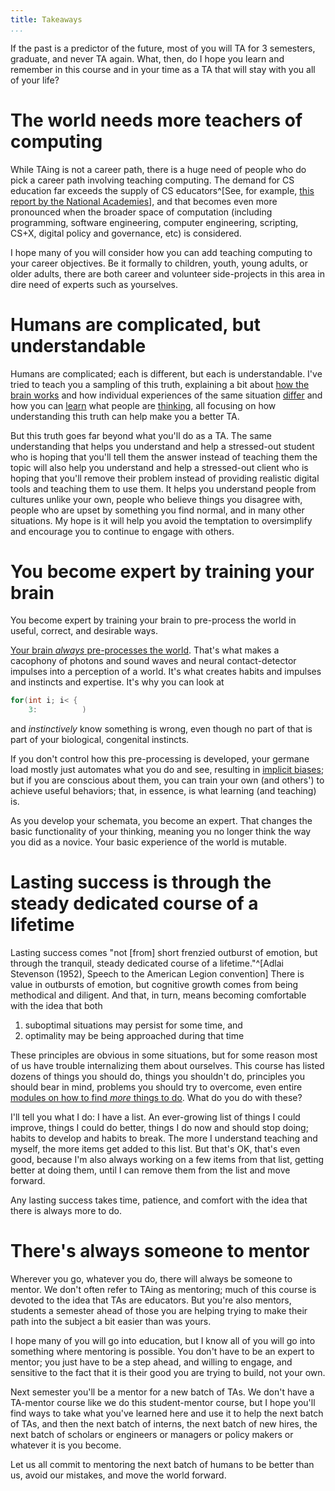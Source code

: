 ```yaml
---
title: Takeaways
...
```


If the past is a predictor of the future,
most of you will TA for 3 semesters, graduate, and never TA again.
What, then, do I hope you learn and remember in this course and in your time as a TA that will stay with you all of your life?

# The world needs more teachers of computing

While TAing is not a career path, there is a huge need of people who do pick a career path involving teaching computing.
The demand for CS education far exceeds the supply of CS educators^[See, for example, [this report by the National Academies](https://www.nap.edu/read/24926/)],
and that becomes even more pronounced when the broader space of computation
(including programming, software engineering, computer engineering, scripting, CS+X, digital policy and governance, etc)
is considered.

I hope many of you will consider how you can add teaching computing to your career objectives.
Be it formally to children, youth, young adults, or older adults, there are both career and volunteer side-projects in this area in dire need of experts such as yourselves.

# Humans are complicated, but understandable

Humans are complicated; each is different, but each is understandable.
I've tried to teach you a sampling of this truth,
explaining a bit about 
[how the brain works](clt.html)
and how individual experiences of the same situation [differ](micro.html)
and how you can [learn](clt-ta.html#listen-before-speaking) what people are [thinking](socratic.html),
all focusing on how understanding this truth can help make you a better TA.

But this truth goes far beyond what you'll do as a TA.
The same understanding that helps you understand and help a stressed-out student who is hoping that you'll tell them the answer instead of teaching them the topic
will also help you understand and help a stressed-out client who is hoping that you'll remove their problem instead of providing realistic digital tools and teaching them to use them.
It helps you understand people from cultures unlike your own,
people who believe things you disagree with,
people who are upset by something you find normal,
and in many other situations.
My hope is it will help you avoid the temptation to oversimplify
and encourage you to continue to engage with others.

# You become expert by training your brain

You become expert by training your brain to pre-process the world in useful, correct, and desirable ways.

[Your brain *always* pre-processes the world](ctl.html).
That's what makes a cacophony of photons and sound waves and neural contact-detector impulses into a perception of a world.
It's what creates habits and impulses and instincts and expertise.
It's why you can look at

```java
for(int i; i< {
    3:          )
```

and *instinctively* know something is wrong, even though no part of that is part of your biological, congenital instincts.

If you don't control how this pre-processing is developed,
your germane load mostly just automates what you do and see,
resulting in [implicit biases](ib.html);
but if you are conscious about them, you can train your own
(and others') to achieve useful behaviors;
that, in essence, is what learning (and teaching) is.

As you develop your schemata, you become an expert.
That changes the basic functionality of your thinking,
meaning you no longer think the way you did as a novice.
Your basic experience of the world is mutable.

# Lasting success is through the steady dedicated course of a lifetime

Lasting success comes "not \[from] short frenzied outburst of emotion, but through the tranquil, steady dedicated course of a lifetime."^[Adlai Stevenson (1952), Speech to the American Legion convention]
There is value in outbursts of emotion,
but cognitive growth comes from being methodical and diligent.
And that, in turn, means becoming comfortable with the idea that both

1. suboptimal situations may persist for some time, and
1. optimality may be being approached during that time

These principles are obvious in some situations, but for some reason most of us have trouble internalizing them about ourselves.
This course has listed dozens of things you should do,
things you shouldn't do,
principles you should bear in mind,
problems you should try to overcome,
even entire [modules on how to find *more* things to do](vrf.html).
What do you do with these?

I'll tell you what I do:
I have a list.
An ever-growing list of things I could improve, things I could do better,
things I do now and should stop doing; habits to develop and habits to break.
The more I understand teaching and myself, the more items get added to this list.
But that's OK, that's even good,
because I'm also always working on a few items from that list,
getting better at doing them,
until I can remove them from the list and move forward.

Any lasting success takes time, patience, and comfort with the idea that there is always more to do.

# There's always someone to mentor

Wherever you go, whatever you do, there will always be someone to mentor.
We don't often refer to TAing as mentoring;
much of this course is devoted to the idea that TAs are educators.
But you're also mentors, students a semester ahead of those you are helping
trying to make their path into the subject a bit easier than was yours.

I hope many of you will go into education, but I know all of you will go into something where mentoring is possible.
You don't have to be an expert to mentor; you just have to be a step ahead, and willing to engage, and sensitive to the fact that it is their good you are trying to build, not your own.

Next semester you'll be a mentor for a new batch of TAs.
We don't have a TA-mentor course like we do this student-mentor course,
but I hope you'll find ways to take what you've learned here and use it to help the next batch of TAs,
and then the next batch of interns, the next batch of new hires,
the next batch of scholars or engineers or managers or policy makers or whatever it is you become.

Let us all commit to mentoring the next batch of humans
to be better than us, avoid our mistakes, and move the world forward.
